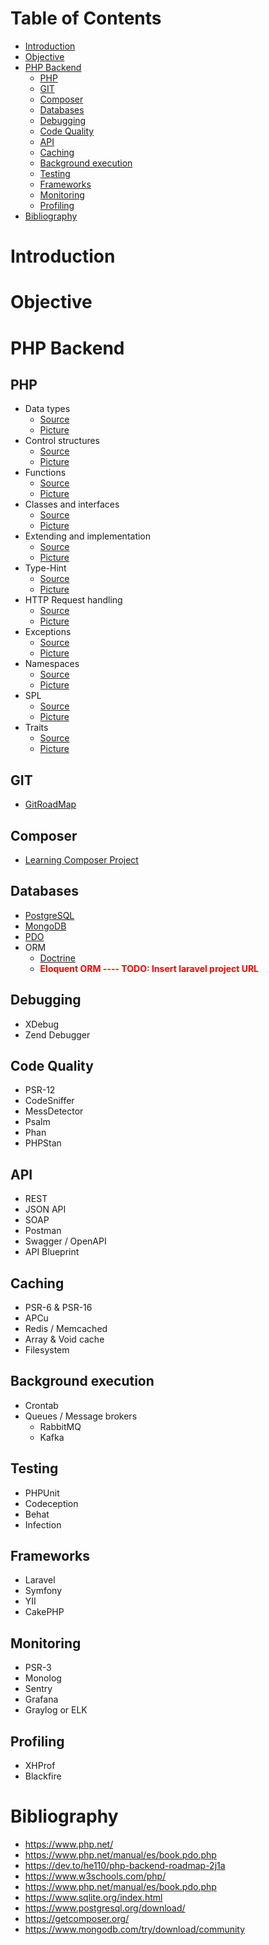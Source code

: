 # Table of Contents
- [Introduction](#introduction)
- [Objective](#objective)
- [PHP Backend](#php-backend)
  - [PHP](#php)
  - [GIT](#git)
  - [Composer](#composer)
  - [Databases](#databases)
  - [Debugging](#debugging)
  - [Code Quality](#code-quality)
  - [API](#api)
  - [Caching](#caching)
  - [Background execution](#background-execution)
  - [Testing](#testing)
  - [Frameworks](#frameworks)
  - [Monitoring](#monitoring)
  - [Profiling](#profiling)
- [Bibliography](#bibliography)

# Introduction


# Objective


# PHP Backend
## PHP
- Data types 
  - [Source](./src/Php/DataTypes.php)
  - [Picture](./resources/screenshots/Php/DataTypes.png)
- Control structures
  - [Source](./src/Php/ControlStructures.php)
  - [Picture](./resources/screenshots/Php/ControlStructures.png)
- Functions
  - [Source](./src/Php/Functions.php)
  - [Picture](./resources/screenshots/Php/Functions.png)
- Classes and interfaces
  - [Source](./src/Php/ClassesAndInterfaces.php)
  - [Picture](./resources/screenshots/Php/ClassesAndInterfaces.png)
- Extending and implementation
  - [Source](./src/Php/ExtendingAndImplementing.php)
  - [Picture](./resources/screenshots/Php/ExtendingAndImplementation.png)
- Type-Hint
  - [Source](./src/Php/TypeHint.php)
  - [Picture](./resources/screenshots/Php/TypeHint.png)
- HTTP Request handling
  - [Source](./src/Php/HttpRequestHandling.php)
  - [Picture](./resources/screenshots/Php/HttpRequestHandling.png)
- Exceptions
  - [Source](./src/Php/Exceptions.php)
  - [Picture](./resources/screenshots/Php/Exceptions.png)
- Namespaces
  - [Source](./src/Php/Namespaces.php)
  - [Picture](./resources/screenshots/Php/Namespaces.png)
- SPL
  - [Source](./src/Php/Spl.php)
  - [Picture](./resources/screenshots/Php/SPL.png)
- Traits
  - [Source](./src/Php/Traits.php)
  - [Picture](./resources/screenshots/Php/Traits.png)


## GIT
- [GitRoadMap](https://github.com/alexbonavila/GitRoadMap)

## Composer
- [Learning Composer Project](https://github.com/alexbonavila/LearningComposer)


## Databases
- [PostgreSQL](https://github.com/alexbonavila/PhpRoadmap/tree/main/src/Databases/Postgres)
- [MongoDB](https://github.com/alexbonavila/PhpRoadmap/tree/main/src/Databases/Mongo)
- [PDO](https://github.com/alexbonavila/PhpRoadmap/tree/main/src/Databases/Pdo)
- ORM
  - [Doctrine](https://github.com/alexbonavila/PhpRoadmap/tree/main/src/Databases/Doctrine)
  - <span style="color:red">**Eloquent ORM ---- TODO: Insert laravel project URL**</span>

  
## Debugging
- XDebug
- Zend Debugger


## Code Quality
- PSR-12
- CodeSniffer
- MessDetector
- Psalm
- Phan
- PHPStan


## API
- REST
- JSON API
- SOAP
- Postman
- Swagger / OpenAPI
- API Blueprint


## Caching
- PSR-6 & PSR-16
- APCu
- Redis / Memcached
- Array & Void cache
- Filesystem


## Background execution
- Crontab
- Queues / Message brokers
  - RabbitMQ
  - Kafka


## Testing
- PHPUnit
- Codeception
- Behat
- Infection


## Frameworks
- Laravel
- Symfony
- YII
- CakePHP


## Monitoring
- PSR-3
- Monolog
- Sentry
- Grafana
- Graylog or ELK


## Profiling
- XHProf
- Blackfire


# Bibliography
- https://www.php.net/
- https://www.php.net/manual/es/book.pdo.php
- https://dev.to/he110/php-backend-roadmap-2j1a
- https://www.w3schools.com/php/
- https://www.php.net/manual/es/book.pdo.php
- https://www.sqlite.org/index.html
- https://www.postgresql.org/download/
- https://getcomposer.org/
- https://www.mongodb.com/try/download/community